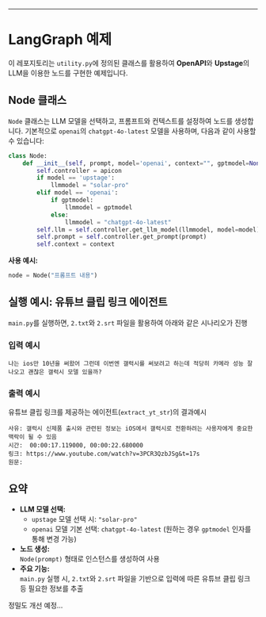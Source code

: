 ---
# LangGraph 예제

이 레포지토리는 `utility.py`에 정의된 클래스를 활용하여 **OpenAPI**와 **Upstage**의 LLM을 이용한 노드를 구현한 예제입니다.

## Node 클래스

`Node` 클래스는 LLM 모델을 선택하고, 프롬프트와 컨텍스트를 설정하여 노드를 생성합니다. 기본적으로 `openai`의 `chatgpt-4o-latest` 모델을 사용하며, 다음과 같이 사용할 수 있습니다:

```python
class Node:
    def __init__(self, prompt, model='openai', context="", gptmodel=None):
        self.controller = apicon
        if model == 'upstage':
            llmmodel = "solar-pro"
        elif model == 'openai':
            if gptmodel:
                llmmodel = gptmodel
            else:
                llmmodel = "chatgpt-4o-latest"
        self.llm = self.controller.get_llm_model(llmmodel, model=model)
        self.prompt = self.controller.get_prompt(prompt)
        self.context = context
```

**사용 예시:**  
```python
node = Node("프롬프트 내용")
```

## 실행 예시: 유튜브 클립 링크 에이전트

`main.py`를 실행하면, `2.txt`와 `2.srt` 파일을 활용하여 아래와 같은 시나리오가 진행

### 입력 예시

```
나는 ios만 10년을 써왔어 그런데 이번엔 갤럭시를 써보려고 하는데 적당히 카메라 성능 잘 나오고 괜찮은 갤럭시 모델 있을까?
```

### 출력 예시

유튜브 클립 링크를 제공하는 에이전트(`extract_yt_str`)의 결과예시

```
사유: 갤럭시 신제품 출시와 관련된 정보는 iOS에서 갤럭시로 전환하려는 사용자에게 중요한 맥락이 될 수 있음
시간:  00:00:17.119000, 00:00:22.680000
링크: https://www.youtube.com/watch?v=3PCR3QzbJSg&t=17s
원문: 
```

## 요약

- **LLM 모델 선택:**  
  - `upstage` 모델 선택 시: `"solar-pro"`
  - `openai` 모델 기본 선택: `chatgpt-4o-latest` (원하는 경우 `gptmodel` 인자를 통해 변경 가능)
- **노드 생성:**  
  `Node(prompt)` 형태로 인스턴스를 생성하여 사용
- **주요 기능:**  
  `main.py` 실행 시, `2.txt`와 `2.srt` 파일을 기반으로 입력에 따른 유튜브 클립 링크 등 필요한 정보를 추출

정밀도 개선 예정...
